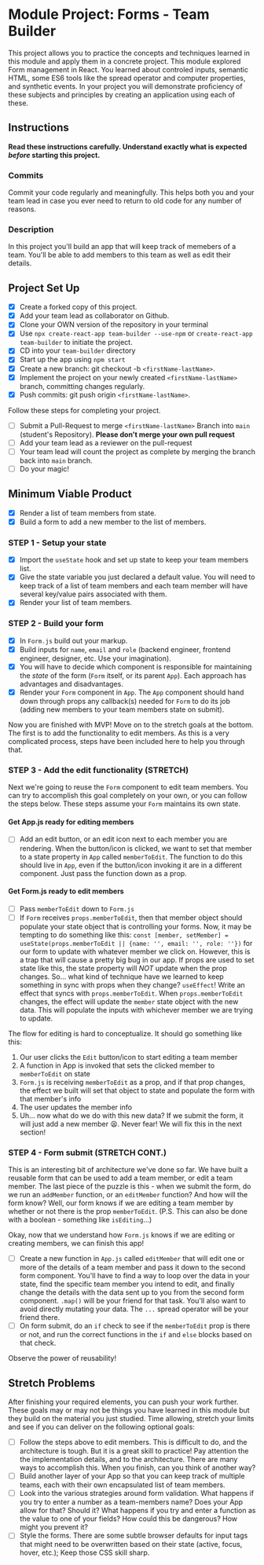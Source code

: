 # Module Project: Forms - Team Builder

This project allows you to practice the concepts and techniques learned in this module and apply them in a concrete project. This module explored Form management in React. You learned about controled inputs, semantic HTML, some ES6 tools like the spread operator and computer properties, and synthetic events. In your project you will demonstrate proficiency of these subjects and principles by creating an application using each of these.

## Instructions

**Read these instructions carefully. Understand exactly what is expected _before_ starting this project.**

### Commits

Commit your code regularly and meaningfully. This helps both you and your team lead in case you ever need to return to old code for any number of reasons.

### Description

In this project you'll build an app that will keep track of memebers of a team. You'll be able to add members to this team as well as edit their details.

## Project Set Up

- [x] Create a forked copy of this project.
- [x] Add your team lead as collaborator on Github.
- [x] Clone your OWN version of the repository in your terminal
- [x] Use `npx create-react-app team-builder --use-npm` or `create-react-app team-builder` to initiate the project.
- [x] CD into your `team-builder` directory
- [x] Start up the app using `npm start`
- [x] Create a new branch: git checkout -b `<firstName-lastName>`.
- [x] Implement the project on your newly created `<firstName-lastName>` branch, committing changes regularly.
- [x] Push commits: git push origin `<firstName-lastName>`.

Follow these steps for completing your project.

- [ ] Submit a Pull-Request to merge `<firstName-lastName>` Branch into `main` (student's Repository). **Please don't merge your own pull request**
- [ ] Add your team lead as a reviewer on the pull-request
- [ ] Your team lead will count the project as complete by merging the branch back into `main` branch.
- [ ] Do your magic!

## Minimum Viable Product

- [x] Render a list of team members from state.
- [x] Build a form to add a new member to the list of members.

### STEP 1 - Setup your state

- [x] Import the `useState` hook and set up state to keep your team members list.
- [x] Give the state variable you just declared a default value. You will need to keep track of a list of team members and each team member will have several key/value pairs associated with them.
- [x] Render your list of team members.

### STEP 2 - Build your form

- [x] In `Form.js` build out your markup.
- [x] Build inputs for `name`, `email` and `role` (backend engineer, frontend engineer, designer, etc. Use your imagination).
- [x] You will have to decide which component is responsible for maintaining the _state_ of the form (`Form` itself, or its parent `App`). Each approach has advantages and disadvantages.
- [x] Render your `Form` component in `App`. The `App` component should hand down through props any callback(s) needed for `Form` to do its job (adding new members to your team members state on submit).

Now you are finished with MVP! Move on to the stretch goals at the bottom. The first is to add the functionality to edit members. As this is a very complicated process, steps have been included here to help you through that.

### STEP 3 - Add the edit functionality (STRETCH)

Next we're going to reuse the `Form` component to edit team members. You can try to accomplish this goal completely on your own, or you can follow the steps below. These steps assume your `Form` maintains its own state.

#### Get App.js ready for editing members

- [ ] Add an edit button, or an edit icon next to each member you are rendering. When the button/icon is clicked, we want to set that member to a state property in `App` called `memberToEdit`. The function to do this should live in `App`, even if the button/icon invoking it are in a different component. Just pass the function down as a prop.

#### Get Form.js ready to edit members

- [ ] Pass `memberToEdit` down to `Form.js`
- [ ] If `Form` receives `props.memberToEdit`, then that member object should populate your state object that is controlling your forms. Now, it may be tempting to do something like this: `const [member, setMember] = useState(props.memberToEdit || {name: '', email: '', role: ''})` for our form to update with whatever member we click on. However, this is a trap that will cause a pretty big bug in our app. If props are used to set state like this, the state property will _NOT_ update when the prop changes. So... what kind of technique have we learned to keep something in sync with props when they change? `useEffect`! Write an effect that syncs with `props.memberToEdit`. When `props.memberToEdit` changes, the effect will update the `member` state object with the new data. This will populate the inputs with whichever member we are trying to update.

The flow for editing is hard to conceptualize. It should go something like this:

1. Our user clicks the `Edit` button/icon to start editing a team member
1. A function in App is invoked that sets the clicked member to `memberToEdit` on state
1. `Form.js` is receiving `memberToEdit` as a prop, and if that prop changes, the effect we built will set that object to state and populate the form with that member's info
1. The user updates the member info
1. Uh... now what do we do with this new data? If we submit the form, it will just add a new member 😫. Never fear! We will fix this in the next section!

### STEP 4 - Form submit (STRETCH CONT.)

This is an interesting bit of architecture we've done so far. We have built a reusable form that can be used to add a team member, or edit a team member. The last piece of the puzzle is this - when we submit the form, do we run an `addMember` function, or an `editMember` function? And how will the form know? Well, our form knows if we are editing a team member by whether or not there is the prop `memberToEdit`. (P.S. This can also be done with a boolean - something like `isEditing`...)

Okay, now that we understand how `Form.js` knows if we are editing or creating members, we can finish this app!

- [ ] Create a new function in `App.js` called `editMember` that will edit one or more of the details of a team member and pass it down to the second form component. You'll have to find a way to loop over the data in your state, find the specific team member you intend to edit, and finally change the details with the data sent up to you from the second form component. `.map()` will be your friend for that task. You'll also want to avoid directly mutating your data. The `...` spread operator will be your friend there.
- [ ] On form submit, do an `if` check to see if the `memberToEdit` prop is there or not, and run the correct functions in the `if` and `else` blocks based on that check.

Observe the power of reusability!

## Stretch Problems

After finishing your required elements, you can push your work further. These goals may or may not be things you have learned in this module but they build on the material you just studied. Time allowing, stretch your limits and see if you can deliver on the following optional goals:

- [ ] Follow the steps above to edit members. This is difficult to do, and the architecture is tough. But it is a great skill to practice! Pay attention the the implementation details, and to the architecture. There are many ways to accomplish this. When you finish, can you think of another way?
- [ ] Build another layer of your App so that you can keep track of multiple teams, each with their own encapsulated list of team members.
- [ ] Look into the various strategies around form validation. What happens if you try to enter a number as a team-members name? Does your App allow for that? Should it? What happens if you try and enter a function as the value to one of your fields? How could this be dangerous? How might you prevent it?
- [ ] Style the forms. There are some subtle browser defaults for input tags that might need to be overwritten based on their state (active, focus, hover, etc.); Keep those CSS skill sharp.
